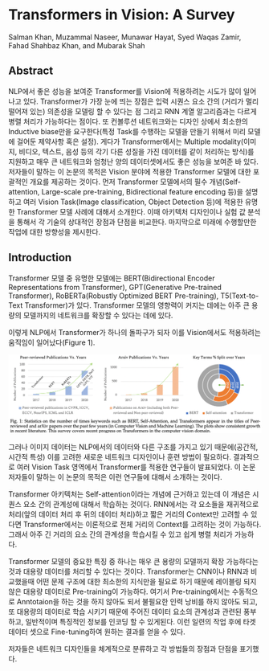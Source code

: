 # Transformers in Vision: A Survey

Salman Khan, Muzammal Naseer, Munawar Hayat, Syed Waqas Zamir, Fahad Shahbaz Khan, and Mubarak Shah



## Abstract

NLP에서 좋은 성능을 보여준 Transformer를 Vision에 적용하려는 시도가 많이 일어나고 있다. Transformer가 가장 눈에 띄는 장점은 입력 시퀀스 요소 간의 (거리가 멀리 떨어져 있는) 의존성을 모델링 할 수 있다는 점 그리고 RNN 계열 알고리즘과는 다르게 병렬 처리가 가능하다는 점이다. 또 컨볼루션 네트워크와는 디자인 상에서 최소한의 Inductive biase만을 요구한다(특정 Task를 수행하는 모델을 만들기 위해서 미리 모델에 걸어둔 제약사항 혹은 설정). 게다가 Transformer에서는 Multiple modality(이미지, 비디오, 텍스트, 음성 등의 각기 다른 성질을 가진 데이터를 같이 처리하는 방식)를 지원하고 매우 큰 네트워크와 엄청난 양의 데이터셋에서도 좋은 성능을 보여준 바 있다. 저자들이 말하는 이 논문의 목적은 Vision 분야에 적용한 Transformer 모델에 대한 포괄적인 개요를 제공하는 것이다. 먼저 Transformer 모델에서의 필수 개념(Self-attention, Large-scale pre-training, Bidirectional feature encoding 등)을 설명하고 여러 Vision Task(Image classification, Object Detection 등)에 적용한 유명한 Transformer 모델 사례에 대해서 소개한다. 이때 아키텍처 디자인이나 실험 값 분석을 통해서 각 기술의 상대적인 장점과 단점을 비교한다. 마지막으로 미래에 수행할만한 작업에 대한 방향성을 제시한다. 



## Introduction	

Transformer 모델 중 유명한 모델에는 BERT(Bidirectional Encoder Representations from Transformer), GPT(Generative Pre-trained Transformer), RoBERTa(Robustly Optimized BERT Pre-training), T5(Text-to-Text Transformer)가 있다. Transformer 모델의 영향력이 커지는 데에는 아주 큰 용량의 모델까지의 네트워크를 확장할 수 있다는 데에 있다. 

이렇게 NLP에서 Transformer가 하나의 돌파구가 되자 이를 Vision에서도 적용하려는 움직임이 일어났다(Figure 1).

![](./Figure/Transformers_in_Vision_A_Survey1.png) 

그러나 이미지 데이터는 NLP에서의 데이터와 다른 구조를 가지고 있기 때문에(공간적, 시간적 특성) 이를 고려한 새로운 네트워크 디자인이나 훈련 방법이 필요하다. 결과적으로 여러 Vision Task 영역에서 Transformer를 적용한 연구들이 발표되었다. 이 논문 저자들이 말하는 이 논문의 목적은 이런 연구들에 대해서 소개하는 것이다. 

Transformer 아키텍처는 Self-attention이라는 개념에 근거하고 있는데 이 개념은 시퀀스 요소 간의 관계성에 대해서 학습하는 것이다. RNN에서는 각 요소들을 재귀적으로 처리(앞의 데이터 처리 후 뒤의 데이터 처리)하고 짧은 거리의 Context만 고려할 수 있다면 Transformer에서는 이론적으로 전체 거리의 Context를 고려하는 것이 가능하다. 그래서 아주 긴 거리의 요소 간의 관계성을 학습시킬 수 있고 쉽게 병렬 처리가 가능하다. 

Transformer 모델의 중요한 특징 중 하나는 매우 큰 용량의 모델까지 확장 가능하다는 것과 대용량 데이터를 처리할 수 있다는 것이다. Transformer는 CNN이나 RNN과 비교했을때 어떤 문제 구조에 대한 최소한의 지식만을 필요로 하기 때문에 레이블링 되지 않은 대용량 데이터로 Pre-training이 가능하다. 여기서 Pre-training에서는 수동적으로 Anntotaion을 하는 것을 하지 않아도 되서 불필요한 인력 낭비를 하지 않아도 되고, 또 대용량의 데이터로 학습 시키기 때문에 주어진 데이터 요소의 관계성과 관련된 풍부하고, 일반적이며 특징적인 정보를 인코딩 할 수 있게된다. 이런 일련의 작업 후에 타겟 데이터 셋으로 Fine-tuning하여 원하는 결과를 얻을 수 있다. 

저자들은 네트워크 디자인들을 체계적으로 분류하고 각 방법들의 장점과 단점을 표기했다. 